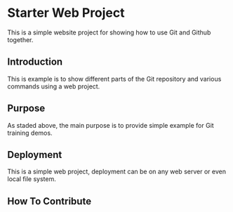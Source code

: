 # Starter Web Project

This is a simple website project for showing how to use Git and Github together.

## Introduction

This is example is to show different parts of the Git repository and various commands using a web project.

## Purpose

As staded above, the main purpose is to provide simple example for Git training demos.

## Deployment

This is a simple web project, deployment can be on any web server or even local file system.

## How To Contribute